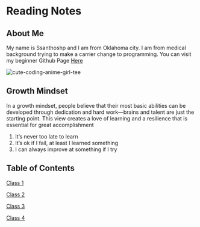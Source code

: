 # Reading Notes
## About Me
My name is Ssanthoshp and I am from Oklahoma city.  I am from medical background trying to make a carrier change to programming. You can visit my beginner Github Page [Here](https://github.com/Ssanthoshp)

![cute-coding-anime-girl-tee](https://github.com/Ssanthoshp/Ssanthoshp.github.io/assets/153047977/41a8a967-fe45-4726-9ace-0c5ed01c3061)
## Growth Mindset
In a growth mindset, people believe that their most basic abilities can be developed through dedication and hard work—brains and talent are just the starting point. This view creates a love of learning and a resilience that is essential for great accomplishment
1. It’s never too late to learn
2. It’s ok if I fail, at least I learned something
3. I can always improve at something if I try
## Table of Contents 
[Class 1]()

[Class 2]()

[Class 3]()

[Class 4]()

